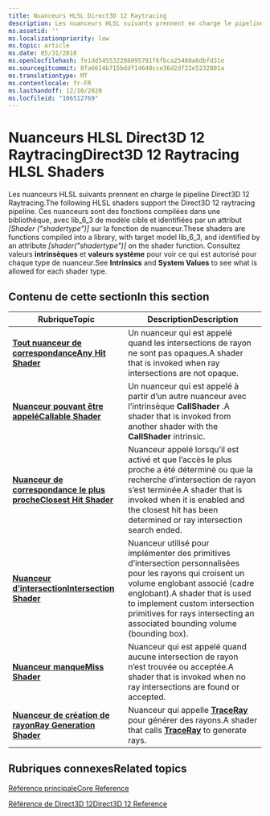 ```yaml
---
title: Nuanceurs HLSL Direct3D 12 Raytracing
description: Les nuanceurs HLSL suivants prennent en charge le pipeline Direct3D 12 Raytracing.
ms.assetid: ''
ms.localizationpriority: low
ms.topic: article
ms.date: 05/31/2018
ms.openlocfilehash: fe1dd545532208095781f6fbca25480a6dbfd31e
ms.sourcegitcommit: 8fa6614b715bddf14648cce36d2df22e5232801a
ms.translationtype: MT
ms.contentlocale: fr-FR
ms.lasthandoff: 12/10/2020
ms.locfileid: "106512769"
---
```

# <a name="direct3d-12-raytracing-hlsl-shaders"></a><span data-ttu-id="bf8e2-103">Nuanceurs HLSL Direct3D 12 Raytracing</span><span class="sxs-lookup"><span data-stu-id="bf8e2-103">Direct3D 12 Raytracing HLSL Shaders</span></span>

<span data-ttu-id="bf8e2-104">Les nuanceurs HLSL suivants prennent en charge le pipeline Direct3D 12 Raytracing.</span><span class="sxs-lookup"><span data-stu-id="bf8e2-104">The following HLSL shaders support the Direct3D 12 raytracing pipeline.</span></span> <span data-ttu-id="bf8e2-105">Ces nuanceurs sont des fonctions compilées dans une bibliothèque, avec lib_6_3 de modèle cible et identifiées par un attribut *[Shader ("shadertype")]* sur la fonction de nuanceur.</span><span class="sxs-lookup"><span data-stu-id="bf8e2-105">These shaders are functions compiled into a library, with target model lib_6_3, and identified by an attribute *[shader("shadertype")]* on the shader function.</span></span> <span data-ttu-id="bf8e2-106">Consultez valeurs **intrinsèques** et **valeurs système** pour voir ce qui est autorisé pour chaque type de nuanceur.</span><span class="sxs-lookup"><span data-stu-id="bf8e2-106">See **Intrinsics** and **System Values** to see what is allowed for each shader type.</span></span>

## <a name="in-this-section"></a><span data-ttu-id="bf8e2-107">Contenu de cette section</span><span class="sxs-lookup"><span data-stu-id="bf8e2-107">In this section</span></span>



| <span data-ttu-id="bf8e2-108">Rubrique</span><span class="sxs-lookup"><span data-stu-id="bf8e2-108">Topic</span></span>                                                                                                       | <span data-ttu-id="bf8e2-109">Description</span><span class="sxs-lookup"><span data-stu-id="bf8e2-109">Description</span></span>                                                                                                                                                                                                                                                                                             |
|-------------------------------------------------------------------------------------------------------------|---------------------------------------------------------------------------------------------------------------------------------------------------------------------------------------------------------------------------------------------------------------------------------------------------------|
| [<span data-ttu-id="bf8e2-110">**Tout nuanceur de correspondance**</span><span class="sxs-lookup"><span data-stu-id="bf8e2-110">**Any Hit Shader**</span></span>](any-hit-shader.md)<br/>                              | <span data-ttu-id="bf8e2-111">Un nuanceur qui est appelé quand les intersections de rayon ne sont pas opaques.</span><span class="sxs-lookup"><span data-stu-id="bf8e2-111">A shader that is invoked when ray intersections are not opaque.</span></span><br/>                                                                                                                                                                                                                                              |
| [<span data-ttu-id="bf8e2-112">**Nuanceur pouvant être appelé**</span><span class="sxs-lookup"><span data-stu-id="bf8e2-112">**Callable Shader**</span></span>](callable-shader.md)<br/>                              | <span data-ttu-id="bf8e2-113">Un nuanceur qui est appelé à partir d’un autre nuanceur avec l’intrinsèque **CallShader** .</span><span class="sxs-lookup"><span data-stu-id="bf8e2-113">A shader that is invoked from another shader with the **CallShader** intrinsic.</span></span><br/>                                                                                                                                                                                                                                              |
| [<span data-ttu-id="bf8e2-114">**Nuanceur de correspondance le plus proche**</span><span class="sxs-lookup"><span data-stu-id="bf8e2-114">**Closest Hit Shader**</span></span>](closest-hit-shader.md)<br/>                              | <span data-ttu-id="bf8e2-115">Nuanceur appelé lorsqu’il est activé et que l’accès le plus proche a été déterminé ou que la recherche d’intersection de rayon s’est terminée.</span><span class="sxs-lookup"><span data-stu-id="bf8e2-115">A shader that is invoked when it is enabled and the closest hit has been determined or ray intersection search ended.</span></span><br/>                                                                                                                                                                                                                                              |
| [<span data-ttu-id="bf8e2-116">**Nuanceur d’intersection**</span><span class="sxs-lookup"><span data-stu-id="bf8e2-116">**Intersection Shader**</span></span>](intersection-shader.md)<br/>                              | <span data-ttu-id="bf8e2-117">Nuanceur utilisé pour implémenter des primitives d’intersection personnalisées pour les rayons qui croisent un volume englobant associé (cadre englobant).</span><span class="sxs-lookup"><span data-stu-id="bf8e2-117">A shader that is used to implement custom intersection primitives for rays intersecting an associated bounding volume (bounding box).</span></span><br/>                                                                                                                                                                                                                                              |
| [<span data-ttu-id="bf8e2-118">**Nuanceur manque**</span><span class="sxs-lookup"><span data-stu-id="bf8e2-118">**Miss Shader**</span></span>](miss-shader.md)<br/>                              | <span data-ttu-id="bf8e2-119">Nuanceur qui est appelé quand aucune intersection de rayon n’est trouvée ou acceptée.</span><span class="sxs-lookup"><span data-stu-id="bf8e2-119">A shader that is invoked when no ray intersections are found or accepted.</span></span><br/>                                                                                                                                                                                                                                              |
| [<span data-ttu-id="bf8e2-120">**Nuanceur de création de rayon**</span><span class="sxs-lookup"><span data-stu-id="bf8e2-120">**Ray Generation Shader**</span></span>](ray-generation-shader.md)<br/>                              | <span data-ttu-id="bf8e2-121">Nuanceur qui appelle [**TraceRay**](traceray-function.md) pour générer des rayons.</span><span class="sxs-lookup"><span data-stu-id="bf8e2-121">A shader that calls [**TraceRay**](traceray-function.md) to generate rays.</span></span><br/>                                                                                                                                                                                                                                              |

## <a name="related-topics"></a><span data-ttu-id="bf8e2-122">Rubriques connexes</span><span class="sxs-lookup"><span data-stu-id="bf8e2-122">Related topics</span></span>

<dl> <dt>

[<span data-ttu-id="bf8e2-123">Référence principale</span><span class="sxs-lookup"><span data-stu-id="bf8e2-123">Core Reference</span></span>](direct3d-12-core-reference.md)
</dt> <dt>

[<span data-ttu-id="bf8e2-124">Référence de Direct3D 12</span><span class="sxs-lookup"><span data-stu-id="bf8e2-124">Direct3D 12 Reference</span></span>](direct3d-12-reference.md)
</dt> </dl>

 

 





